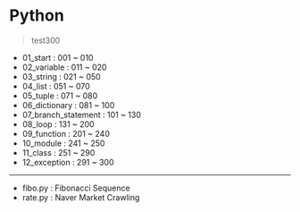 # Python

> test300
  * 01_start : 001 ~ 010
  * 02_variable : 011 ~ 020
  * 03_string : 021 ~ 050
  * 04_list : 051 ~ 070
  * 05_tuple : 071 ~ 080
  * 06_dictionary : 081 ~ 100
  * 07_branch_statement : 101 ~ 130
  * 08_loop : 131 ~ 200
  * 09_function : 201 ~ 240
  * 10_module : 241 ~ 250
  * 11_class : 251 ~ 290
  * 12_exception : 291 ~ 300

---

  * fibo.py : Fibonacci Sequence
  * rate.py : Naver Market Crawling

  